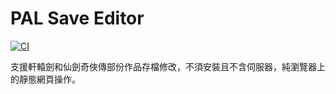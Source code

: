 # PAL Save Editor

[![CI](https://github.com/chehsunliu/pal-save-editor/actions/workflows/ci.yml/badge.svg)](https://github.com/chehsunliu/pal-save-editor/actions/workflows/ci.yml)

支援軒轅劍和仙劍奇俠傳部份作品存檔修改，不須安裝且不含伺服器，純瀏覽器上的靜態網頁操作。
